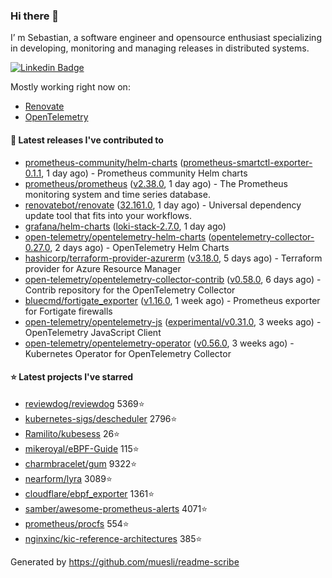 ### Hi there 👋

I’ m Sebastian, a software engineer and opensource enthusiast specializing in developing, monitoring and managing releases in distributed systems.

[![Linkedin Badge](https://img.shields.io/badge/-LinkedIn-blue?style=flat&logo=Linkedin&logoColor=white&link=https://www.linkedin.com/in/sebastian-poxhofer/)](https://www.linkedin.com/in/sebastian-poxhofer/)

Mostly working right now on:
- [Renovate](https://github.com/renovatebot/renovate)
- [OpenTelemetry](https://github.com/open-telemetry)



#### 🚀 Latest releases I've contributed to

- [prometheus-community/helm-charts](https://github.com/prometheus-community/helm-charts) ([prometheus-smartctl-exporter-0.1.1](https://github.com/prometheus-community/helm-charts/releases/tag/prometheus-smartctl-exporter-0.1.1), 1 day ago) - Prometheus community Helm charts
- [prometheus/prometheus](https://github.com/prometheus/prometheus) ([v2.38.0](https://github.com/prometheus/prometheus/releases/tag/v2.38.0), 1 day ago) - The Prometheus monitoring system and time series database.
- [renovatebot/renovate](https://github.com/renovatebot/renovate) ([32.161.0](https://github.com/renovatebot/renovate/releases/tag/32.161.0), 1 day ago) - Universal dependency update tool that fits into your workflows.
- [grafana/helm-charts](https://github.com/grafana/helm-charts) ([loki-stack-2.7.0](https://github.com/grafana/helm-charts/releases/tag/loki-stack-2.7.0), 1 day ago)
- [open-telemetry/opentelemetry-helm-charts](https://github.com/open-telemetry/opentelemetry-helm-charts) ([opentelemetry-collector-0.27.0](https://github.com/open-telemetry/opentelemetry-helm-charts/releases/tag/opentelemetry-collector-0.27.0), 2 days ago) - OpenTelemetry Helm Charts
- [hashicorp/terraform-provider-azurerm](https://github.com/hashicorp/terraform-provider-azurerm) ([v3.18.0](https://github.com/hashicorp/terraform-provider-azurerm/releases/tag/v3.18.0), 5 days ago) - Terraform provider for Azure Resource Manager
- [open-telemetry/opentelemetry-collector-contrib](https://github.com/open-telemetry/opentelemetry-collector-contrib) ([v0.58.0](https://github.com/open-telemetry/opentelemetry-collector-contrib/releases/tag/v0.58.0), 6 days ago) - Contrib repository for the OpenTelemetry Collector
- [bluecmd/fortigate_exporter](https://github.com/bluecmd/fortigate_exporter) ([v1.16.0](https://github.com/bluecmd/fortigate_exporter/releases/tag/v1.16.0), 1 week ago) - Prometheus exporter for Fortigate firewalls
- [open-telemetry/opentelemetry-js](https://github.com/open-telemetry/opentelemetry-js) ([experimental/v0.31.0](https://github.com/open-telemetry/opentelemetry-js/releases/tag/experimental%2Fv0.31.0), 3 weeks ago) - OpenTelemetry JavaScript Client
- [open-telemetry/opentelemetry-operator](https://github.com/open-telemetry/opentelemetry-operator) ([v0.56.0](https://github.com/open-telemetry/opentelemetry-operator/releases/tag/v0.56.0), 3 weeks ago) - Kubernetes Operator for OpenTelemetry Collector

#### ⭐ Latest projects I've starred

- [reviewdog/reviewdog](https://github.com/reviewdog/reviewdog) 5369⭐
- [kubernetes-sigs/descheduler](https://github.com/kubernetes-sigs/descheduler) 2796⭐
- [Ramilito/kubesess](https://github.com/Ramilito/kubesess) 26⭐
- [mikeroyal/eBPF-Guide](https://github.com/mikeroyal/eBPF-Guide) 115⭐
- [charmbracelet/gum](https://github.com/charmbracelet/gum) 9322⭐
- [nearform/lyra](https://github.com/nearform/lyra) 3089⭐
- [cloudflare/ebpf_exporter](https://github.com/cloudflare/ebpf_exporter) 1361⭐
- [samber/awesome-prometheus-alerts](https://github.com/samber/awesome-prometheus-alerts) 4071⭐
- [prometheus/procfs](https://github.com/prometheus/procfs) 554⭐
- [nginxinc/kic-reference-architectures](https://github.com/nginxinc/kic-reference-architectures) 385⭐



Generated by https://github.com/muesli/readme-scribe
